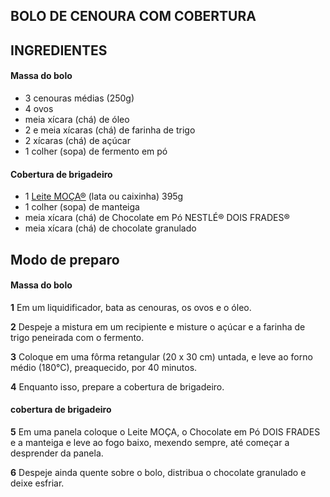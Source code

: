 ## BOLO DE CENOURA COM COBERTURA



## INGREDIENTES



#### Massa do bolo

- 3 cenouras médias (250g)
- 4 ovos
- meia xícara (chá) de óleo
- 2 e meia xícaras (chá) de farinha de trigo
- 2 xícaras (chá) de açúcar
- 1 colher (sopa) de fermento em pó



#### Cobertura de brigadeiro

- 1 [Leite MOÇA®](https://www.emporionestle.com.br/leite-condensado-moca-lata-395g?utm_source=OT_MT_RECEITAS&utm_medium=Display&utm_campaign=4568389305_IPG_NEST_l73_CORP_BR_PR_PUR&utm_content=MDV_MUL_DisplayBanner_EMPORIO_LEITE_MOCA) (lata ou caixinha) 395g
- 1 colher (sopa) de manteiga
- meia xícara (chá) de Chocolate em Pó NESTLÉ® DOIS FRADES®
- meia xícara (chá) de chocolate granulado



## Modo de preparo



#### Massa do bolo

**1** Em um liquidificador, bata as cenouras, os ovos e o óleo.

**2** Despeje a mistura em um recipiente e misture o açúcar e a farinha de trigo peneirada com o fermento.

**3**  Coloque em uma fôrma retangular (20 x 30 cm) untada, e leve ao forno médio (180°C), preaquecido, por 40 minutos.

**4** Enquanto isso, prepare a cobertura de brigadeiro.



#### cobertura de brigadeiro

**5**  Em uma panela coloque o Leite MOÇA, o Chocolate em Pó DOIS FRADES e a manteiga e leve ao fogo baixo, mexendo sempre, até começar a desprender da panela.

**6** Despeje ainda quente sobre o bolo, distribua o chocolate granulado e deixe esfriar.